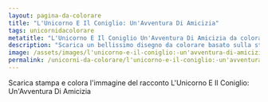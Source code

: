 ```yaml
---
layout: pagina-da-colorare
title: "L'Unicorno E Il Coniglio: Un'Avventura Di Amicizia"
tags: unicornidacolorare
metatitle: "L'Unicorno E Il Coniglio Un'Avventura Di Amicizia da colorare"
description: "Scarica un bellissimo disegno da colorare basato sulla storia L'Unicorno E Il Coniglio: Un'Avventura Di Amicizia"
image: /assets/images/l'unicorno-e-il-coniglio:-un'avventura-di-amicizia.webp
permalink: /unicorni-da-colorare/l'unicorno-e-il-coniglio:-un'avventura-di-amicizia-da-colorare.html
---
```

Scarica stampa e colora l'immagine del racconto L'Unicorno E Il Coniglio: Un'Avventura Di Amicizia
